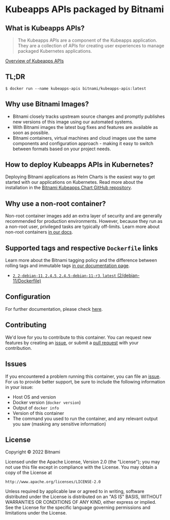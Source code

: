 # Kubeapps APIs packaged by Bitnami

## What is Kubeapps APIs?

> The Kubeapps APIs are a component of the Kubeapps application. They are a collection of APIs for creating user experiences to manage packaged Kubernetes applications.

[Overview of Kubeapps APIs](https://github.com/vmware-tanzu/kubeapps)



## TL;DR

```console
$ docker run --name kubeapps-apis bitnami/kubeapps-apis:latest
```

## Why use Bitnami Images?

* Bitnami closely tracks upstream source changes and promptly publishes new versions of this image using our automated systems.
* With Bitnami images the latest bug fixes and features are available as soon as possible.
* Bitnami containers, virtual machines and cloud images use the same components and configuration approach - making it easy to switch between formats based on your project needs.

## How to deploy Kubeapps APIs in Kubernetes?

Deploying Bitnami applications as Helm Charts is the easiest way to get started with our applications on Kubernetes. Read more about the installation in the [Bitnami Kubeapps Chart GitHub repository](https://github.com/bitnami/charts/tree/master/bitnami/kubeapps).

## Why use a non-root container?

Non-root container images add an extra layer of security and are generally recommended for production environments. However, because they run as a non-root user, privileged tasks are typically off-limits. Learn more about non-root containers [in our docs](https://docs.bitnami.com/tutorials/work-with-non-root-containers/).

## Supported tags and respective `Dockerfile` links

Learn more about the Bitnami tagging policy and the difference between rolling tags and immutable tags [in our documentation page](https://docs.bitnami.com/tutorials/understand-rolling-tags-containers/).


* [`2`, `2-debian-11`, `2.4.5`, `2.4.5-debian-11-r3`, `latest` (2/debian-11/Dockerfile)](https://github.com/bitnami/bitnami-docker-kubeapps-apis/blob/2.4.5-debian-11-r3/2/debian-11/Dockerfile)

## Configuration

For further documentation, please check [here](https://github.com/vmware-tanzu/kubeapps/tree/main/cmd/kubeapps-apis).

## Contributing

We'd love for you to contribute to this container. You can request new features by creating an [issue](https://github.com/bitnami/bitnami-docker-kubeapps-apis/issues), or submit a [pull request](https://github.com/bitnami/bitnami-docker-kubeapps-apis/pulls) with your contribution.

## Issues

If you encountered a problem running this container, you can file an [issue](https://github.com/bitnami/bitnami-docker-kubeapps-apis/issues/new). For us to provide better support, be sure to include the following information in your issue:

- Host OS and version
- Docker version (`docker version`)
- Output of `docker info`
- Version of this container
- The command you used to run the container, and any relevant output you saw (masking any sensitive information)

## License

Copyright &copy; 2022 Bitnami

Licensed under the Apache License, Version 2.0 (the "License");
you may not use this file except in compliance with the License.
You may obtain a copy of the License at

    http://www.apache.org/licenses/LICENSE-2.0

Unless required by applicable law or agreed to in writing, software
distributed under the License is distributed on an "AS IS" BASIS,
WITHOUT WARRANTIES OR CONDITIONS OF ANY KIND, either express or implied.
See the License for the specific language governing permissions and
limitations under the License.
